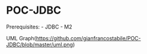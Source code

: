 # POC-JDBC

Prerequisites:
	- JDBC
	- M2
	
UML Graph(https://github.com/gianfrancostabile/POC-JDBC/blob/master/uml.png)